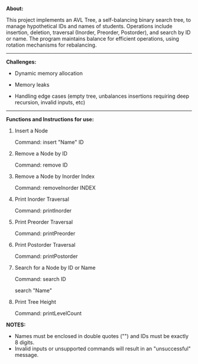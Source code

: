 **About:**

This project implements an AVL Tree, a self-balancing binary search tree, to manage hypothetical IDs and names of students. Operations include insertion, deletion, traversal (Inorder, Preorder, Postorder), and search by ID or name. The program maintains balance for efficient operations, using rotation mechanisms for rebalancing.

----------------------------------------------------------------------------------------------------------------------------------------------------------------------------------------------------------------

**Challenges:**

- Dynamic memory allocation

- Memory leaks

- Handling edge cases (empty tree, unbalances insertions requiring deep recursion, invalid inputs, etc)

----------------------------------------------------------------------------------------------------------------------------------------------------------------------------------------------------------------

**Functions and Instructions for use:**

1. Insert a Node

   Command: insert "Name" ID

4. Remove a Node by ID

   Command: remove ID

5. Remove a Node by Inorder Index

   Command: removeInorder INDEX

6. Print Inorder Traversal

   Command: printInorder

7. Print Preorder Traversal

   Command: printPreorder

8. Print Postorder Traversal

   Command: printPostorder

9. Search for a Node by ID or Name

   Command: search ID  

   search "Name"

10. Print Tree Height

    Command: printLevelCount
   
**NOTES:**
- Names must be enclosed in double quotes ("") and IDs must be exactly 8 digits.
- Invalid inputs or unsupported commands will result in an "unsuccessful" message.
